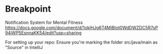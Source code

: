 # Breakpoint
Notification System for Mental Fitness
https://docs.google.com/document/d/1okjHJg6T4MiBlot0WdDWZDC5R7sP94iWP5EsnnaKK54/edit?usp=sharing

For setting up your repo:
Ensure you're marking the folder src/java/main as "Source" in IntelliJ
